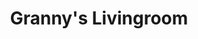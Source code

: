 ---
title: Granny's Livingroom
category: paintings
series: none
year: 2016
image: granny-livingroom.jpg
size: 
materials: oil on canvas
---